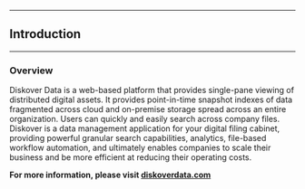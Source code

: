 <p id="introduction"></p>

___
## Introduction
___

### Overview
Diskover Data is a web-based platform that provides single-pane viewing of distributed digital assets. It provides point-in-time snapshot indexes of data fragmented across cloud and on-premise storage spread across an entire organization. Users can quickly and easily search across company files. Diskover is a data management application for your digital filing cabinet, providing powerful granular search capabilities, analytics, file-based workflow automation, and ultimately enables companies to scale their business and be more efficient at reducing their operating costs. 

**For more information, please visit [diskoverdata.com](https://www.diskoverdata.com)**
